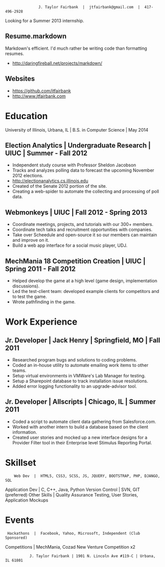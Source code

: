                    J. Taylor Fairbank  |  jtfairbank@gmail.com  |  417-496-2928

Looking for a Summer 2013 internship.

Resume.markdown
---------------
Markdown's efficient.  I'd much rather be writing code than formatting resumes.
  *  http://daringfireball.net/projects/markdown/

Websites
--------
  *  https://github.com/jtfairbank
  *  http://www.jtfairbank.com

Education
=================================================================================================

University of Illinois, Urbana, IL  |  B.S. in Computer Science  | May 2014

Election Analytics | Undergraduate Research | UIUC | Summer - Fall 2012
-----------------------------------------------------------------------
  *  Independent study course with Professor Sheldon Jacobson
  *  Tracks and analyzes polling data to forecast the upcoming November 2012 elections.
  *  http://electionanalytics.cs.illinois.edu
  *  Created of the Senate 2012 portion of the site.
  *  Creating a web-spider to automate the collecting and processing of poll data.

Webmonkeys | UIUC | Fall 2012 - Spring 2013
-------------------------------------------
   *  Coordinate meetings, projects, and tutorials with our 300+ members.
   *  Coordinate tech talks and recruitment opportunities with companies.
   *  Take over Scheedule and open-source it so our members can maintain and improve on it.
   *  Build a web app interface for a social music player, UDJ.

MechMania 18 Competition Creation | UIUC | Spring 2011 - Fall 2012
-----------------------------------------------------------------
  *  Helped develop the game at a high level (game design, implementation discussions).
  *  Led the test-client team: developed example clients for competitors and to test the game.
  *  Wrote pathfinding in the game.

Work Experience
=================================================================================================

Jr. Developer | Jack Henry | Springfield, MO | Fall 2011
--------------------------------------------------------
  *  Researched program bugs and solutions to coding problems.
  *  Coded an in-house utility to automate emailing work items to other teams.
  *  Setup virtual environments in VMWare's Lab Manager for testing.
  *  Setup a Sharepoint database to track installation issue resolutions.
  *  Added error logging functionality to an upgrade-advisor tool.

Jr. Developer | Allscripts | Chicago, IL | Summer 2011
------------------------------------------------------
  *  Coded a script to automate client data gathering from Salesforce.com.
  *  Worked with another intern to build a database based on the client information.
  *  Created user stories and mocked up a new interface designs for a Provider Filter tool in
     their Enterprise level Stimulus Reporting Portal.

Skillset
=================================================================================================
        Web Dev  |  HTML5, CSS3, SCSS, JS, JQUERY, BOOTSTRAP, PHP, DJANGO, SQL
Application Dev  |  C, C++, Java, Python
Version Control  |  SVN, GIT (preferred)
   Other Skills  |  Quality Assurance Testing, User Stories, Application Mockups

Events
=================================================================================================
     Hackathons  |  Facebook, Yahoo, Microsoft, Independent (Club Sponsored)
   Competitions  |  MechMania, Cozad New Venture Competition x2

               J. Taylor Fairbank | 1901 N. Lincoln Ave #119-C | Urbana, IL 61801
